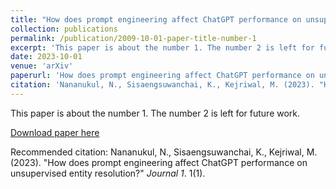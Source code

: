 ```yaml
---
title: "How does prompt engineering affect ChatGPT performance on unsupervised entity resolution?"
collection: publications
permalink: /publication/2009-10-01-paper-title-number-1
excerpt: 'This paper is about the number 1. The number 2 is left for future work.'
date: 2023-10-01
venue: 'arXiv'
paperurl: 'How does prompt engineering affect ChatGPT performance on unsupervised entity resolution?'
citation: 'Nananukul, N., Sisaengsuwanchai, K., Kejriwal, M. (2023). "How does prompt engineering affect ChatGPT performance on unsupervised entity resolution?" <i>arXiv</i>. 1(1).'
---
```

This paper is about the number 1. The number 2 is left for future work.

[Download paper here](https://arxiv.org/abs/2310.06174)

Recommended citation: Nananukul, N., Sisaengsuwanchai, K., Kejriwal, M. (2023). "How does prompt engineering affect ChatGPT performance on unsupervised entity resolution?" <i>Journal 1</i>. 1(1).

